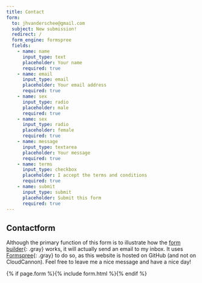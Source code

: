 ```yaml
---
title: Contact
form:
  to: jhvanderschee@gmail.com
  subject: New submission!
  redirect: /
  form_engine: formspree
  fields: 
    - name: name
      input_type: text
      placeholder: Your name
      required: true
    - name: email
      input_type: email
      placeholder: Your email address
      required: true
    - name: sex
      input_type: radio
      placeholder: male
      required: true
    - name: sex
      input_type: radio
      placeholder: female
      required: true
    - name: message
      input_type: textarea
      placeholder: Your message
      required: true
    - name: terms
      input_type: checkbox
      placeholder: I accept the terms and conditions
      required: true
    - name: submit
      input_type: submit
      placeholder: Submit this form
      required: true
---
```


## Contactform

Although the primary function of this form is to illustrate how the [form builder](/without-plugin/form-builder){: .gray} works, it will actually send an email to my inbox. It uses [Formspree](https://formspree.io){: .gray} to do so, as this website is hosted on GitHub (and not on CloudCannon).  Feel free to leave me a nice message and have a nice day!

{% if page.form %}{% include form.html %}{% endif %}